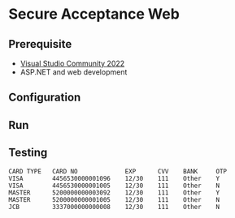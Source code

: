 # Secure Acceptance Web

## Prerequisite

- [Visual Studio Community 2022](https://visualstudio.microsoft.com/free-developer-offers/)
- ASP.NET and web development

## Configuration

## Run

## Testing

```
CARD TYPE   CARD NO             EXP      CVV    BANK     OTP
VISA        4456530000001096    12/30    111    Other    Y
VISA        4456530000001005    12/30    111    Other    N
MASTER      5200000000003092    12/30    111    Other    Y
MASTER      5200000000001005    12/30    111    Other    N
JCB         3337000000000008    12/30    111    Other    N
```
